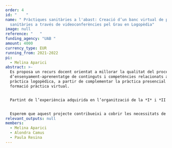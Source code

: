 ```yaml
---
order: 4
id: "    "
name: " Pràctiques sanitàries a l'abast: Creació d’un banc virtual de pràctiques
  sanitàries a través de videoconferències pel Grau en Logopèdia"
image: null
reference: "   "
funding_agency: "UAB "
amount: 4000
currency_type: EUR
running_from: 2021-2022
pi:
  - Melina Aparici
abstract: >-
  Es proposa un recurs docent orientat a millorar la qualitat del procés
  d’ensenyament-aprenentatge de continguts i competències relacionats amb la
  pràctica logopèdica, a partir de complementar la pràctica presencial amb
  formació pràctica virtual.


  Partint de l’experiència adquirida en l’organització de la *I* i *II Jornada Interuniversitaria Online de Práctica Logopédica*, es planteja una acció relacionada però sostenible a mig i llarg termini que consisteix a dissenyar i crear un banc de vídeoconferències destinat a la formació pràctica assistencial. La construcció d’aquest banc es basarà en la informació sobre àrees d’interès, autopercepció de competències no dominades i formats considerats realment pràctics obtinguda del mateix alumnat en aquestes accions prèvies.


  Esperem que aquest projecte contribueixi a cobrir les necessitats de formació pràctica de l’alumnat de Logopèdia,grau sanitari que requereix d’una alta càrrega de pràctiques, a partir de posar a la seva disposició un recurs per (a) poder enfrontar-se amb una massa crítica de casos i practicar-ne l’anàlisi en base a objectius diagnòstics, (b) tenir accés a l’explicació i aplicació de tècniques i estratègies d’intervenció poc conegudes o de difícil domini i (c) practicar el raonament clínic sobre casos de difícil accés, sense que hi hagi necessàriament docents i centres implicats presencialment.
relevant_outputs: null
members:
  - Melina Aparici
  - Alondra Camus
  - Paula Resina
---
```

